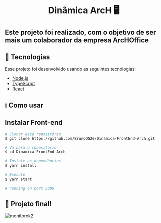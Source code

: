 <h1 align="center">Dinâmica ArcH 🖥</h1>

<h2>Este projeto foi realizado, com o objetivo de ser mais um colaborador da empresa ArcHOffice</h2>

## :rocket: Tecnologias

Esse projeto foi desenvolvido usando as seguintes tecnologias:

- [Node.js](https://nodejs.org/)
- [TypeScript](https://www.typescriptlang.org/)
- [React](https://reactjs.org/)


## :information_source: Como usar

## Instalar Front-end
```bash
# Clonar esse repositório
$ git clone https://github.com/BrunoOG20/Dinamica-FrontEnd-Arch.git

# Vá para o ropositório
$ cd Dinamica-FrontEnd-Arch

# Instale as dependências
$ yarn install

# Execute
$ yarn start

# running on port 3000 
```

## 🎉 Projeto final!


![monitorok2](https://user-images.githubusercontent.com/72823794/113741328-e770da80-96d7-11eb-8797-b41ba840839d.png)




